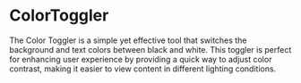 # ColorToggler
The Color Toggler is a simple yet effective tool that switches the background and text colors between black and white. This toggler is perfect for enhancing user experience by providing a quick way to adjust color contrast, making it easier to view content in different lighting conditions.
